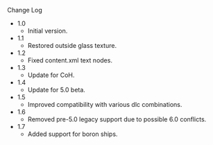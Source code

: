 
Change Log

* 1.0
  - Initial version.
* 1.1
  - Restored outside glass texture.
* 1.2
  - Fixed content.xml text nodes.
* 1.3
  - Update for CoH.
* 1.4
  - Update for 5.0 beta.
* 1.5
  - Improved compatibility with various dlc combinations.
* 1.6
  - Removed pre-5.0 legacy support due to possible 6.0 conflicts.
* 1.7
  - Added support for boron ships.